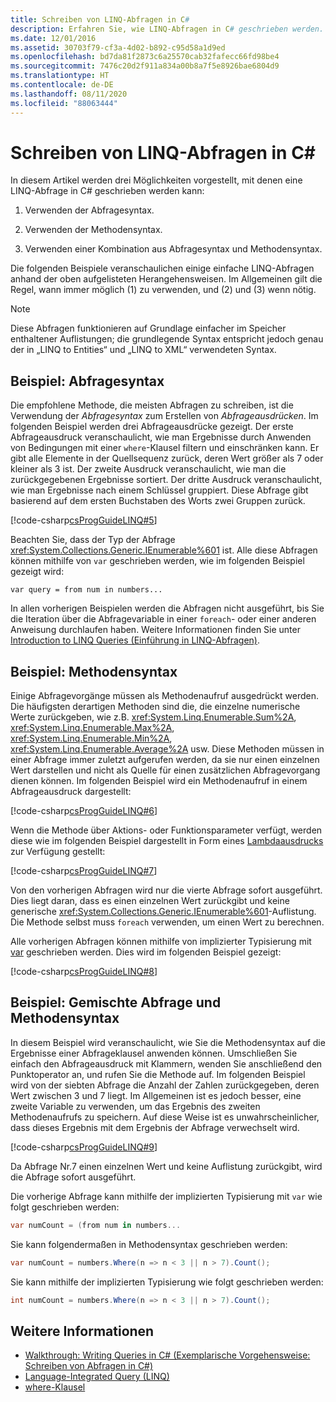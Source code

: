 ```yaml
---
title: Schreiben von LINQ-Abfragen in C#
description: Erfahren Sie, wie LINQ-Abfragen in C# geschrieben werden.
ms.date: 12/01/2016
ms.assetid: 30703f79-cf3a-4d02-b892-c95d58a1d9ed
ms.openlocfilehash: bd7da81f2873c6a25570cab32fafecc66fd98be4
ms.sourcegitcommit: 7476c20d2f911a834a00b8a7f5e8926bae6804d9
ms.translationtype: HT
ms.contentlocale: de-DE
ms.lasthandoff: 08/11/2020
ms.locfileid: "88063444"
---
```

# <a name="write-linq-queries-in-c"></a>Schreiben von LINQ-Abfragen in C\#

In diesem Artikel werden drei Möglichkeiten vorgestellt, mit denen eine LINQ-Abfrage in C# geschrieben werden kann:

1. Verwenden der Abfragesyntax.

2. Verwenden der Methodensyntax.

3. Verwenden einer Kombination aus Abfragesyntax und Methodensyntax.

Die folgenden Beispiele veranschaulichen einige einfache LINQ-Abfragen anhand der oben aufgelisteten Herangehensweisen. Im Allgemeinen gilt die Regel, wann immer möglich (1) zu verwenden, und (2) und (3) wenn nötig.

> [!NOTE]
> Diese Abfragen funktionieren auf Grundlage einfacher im Speicher enthaltener Auflistungen; die grundlegende Syntax entspricht jedoch genau der in „LINQ to Entities“ und „LINQ to XML“ verwendeten Syntax.

## <a name="example---query-syntax"></a>Beispiel: Abfragesyntax

Die empfohlene Methode, die meisten Abfragen zu schreiben, ist die Verwendung der *Abfragesyntax* zum Erstellen von *Abfrageausdrücken*. Im folgenden Beispiel werden drei Abfrageausdrücke gezeigt. Der erste Abfrageausdruck veranschaulicht, wie man Ergebnisse durch Anwenden von Bedingungen mit einer `where`-Klausel filtern und einschränken kann. Er gibt alle Elemente in der Quellsequenz zurück, deren Wert größer als 7 oder kleiner als 3 ist. Der zweite Ausdruck veranschaulicht, wie man die zurückgegebenen Ergebnisse sortiert. Der dritte Ausdruck veranschaulicht, wie man Ergebnisse nach einem Schlüssel gruppiert. Diese Abfrage gibt basierend auf dem ersten Buchstaben des Worts zwei Gruppen zurück.

[!code-csharp[csProgGuideLINQ#5](~/samples/snippets/csharp/concepts/linq/how-to-write-linq-queries_1.cs)]

Beachten Sie, dass der Typ der Abfrage <xref:System.Collections.Generic.IEnumerable%601> ist. Alle diese Abfragen können mithilfe von `var` geschrieben werden, wie im folgenden Beispiel gezeigt wird:

`var query = from num in numbers...`

In allen vorherigen Beispielen werden die Abfragen nicht ausgeführt, bis Sie die Iteration über die Abfragevariable in einer `foreach`- oder einer anderen Anweisung durchlaufen haben. Weitere Informationen finden Sie unter [Introduction to LINQ Queries (Einführung in LINQ-Abfragen)](../programming-guide/concepts/linq/introduction-to-linq-queries.md).

## <a name="example---method-syntax"></a>Beispiel: Methodensyntax

Einige Abfragevorgänge müssen als Methodenaufruf ausgedrückt werden. Die häufigsten derartigen Methoden sind die, die einzelne numerische Werte zurückgeben, wie z.B. <xref:System.Linq.Enumerable.Sum%2A>, <xref:System.Linq.Enumerable.Max%2A>, <xref:System.Linq.Enumerable.Min%2A>, <xref:System.Linq.Enumerable.Average%2A> usw. Diese Methoden müssen in einer Abfrage immer zuletzt aufgerufen werden, da sie nur einen einzelnen Wert darstellen und nicht als Quelle für einen zusätzlichen Abfragevorgang dienen können. Im folgenden Beispiel wird ein Methodenaufruf in einem Abfrageausdruck dargestellt:

[!code-csharp[csProgGuideLINQ#6](~/samples/snippets/csharp/concepts/linq/how-to-write-linq-queries_2.cs)]

Wenn die Methode über Aktions- oder Funktionsparameter verfügt, werden diese wie im folgenden Beispiel dargestellt in Form eines [Lambdaausdrucks](../language-reference/operators/lambda-expressions.md) zur Verfügung gestellt:

[!code-csharp[csProgGuideLINQ#7](~/samples/snippets/csharp/concepts/linq/how-to-write-linq-queries_3.cs)]

Von den vorherigen Abfragen wird nur die vierte Abfrage sofort ausgeführt. Dies liegt daran, dass es einen einzelnen Wert zurückgibt und keine generische <xref:System.Collections.Generic.IEnumerable%601>-Auflistung. Die Methode selbst muss `foreach` verwenden, um einen Wert zu berechnen.

Alle vorherigen Abfragen können mithilfe von implizierter Typisierung mit [var](../language-reference/keywords/var.md) geschrieben werden. Dies wird im folgenden Beispiel gezeigt:

[!code-csharp[csProgGuideLINQ#8](~/samples/snippets/csharp/concepts/linq/how-to-write-linq-queries_4.cs)]

## <a name="example---mixed-query-and-method-syntax"></a>Beispiel: Gemischte Abfrage und Methodensyntax

In diesem Beispiel wird veranschaulicht, wie Sie die Methodensyntax auf die Ergebnisse einer Abfrageklausel anwenden können. Umschließen Sie einfach den Abfrageausdruck mit Klammern, wenden Sie anschließend den Punktoperator an, und rufen Sie die Methode auf. Im folgenden Beispiel wird von der siebten Abfrage die Anzahl der Zahlen zurückgegeben, deren Wert zwischen 3 und 7 liegt. Im Allgemeinen ist es jedoch besser, eine zweite Variable zu verwenden, um das Ergebnis des zweiten Methodenaufrufs zu speichern. Auf diese Weise ist es unwahrscheinlicher, dass dieses Ergebnis mit dem Ergebnis der Abfrage verwechselt wird.

[!code-csharp[csProgGuideLINQ#9](~/samples/snippets/csharp/concepts/linq/how-to-write-linq-queries_5.cs)]

Da Abfrage Nr.7 einen einzelnen Wert und keine Auflistung zurückgibt, wird die Abfrage sofort ausgeführt.

Die vorherige Abfrage kann mithilfe der implizierten Typisierung mit `var` wie folgt geschrieben werden:

```csharp
var numCount = (from num in numbers...
```

Sie kann folgendermaßen in Methodensyntax geschrieben werden:

```csharp
var numCount = numbers.Where(n => n < 3 || n > 7).Count();
```

Sie kann mithilfe der implizierten Typisierung wie folgt geschrieben werden:

```csharp
int numCount = numbers.Where(n => n < 3 || n > 7).Count();
```

## <a name="see-also"></a>Weitere Informationen

- [Walkthrough: Writing Queries in C# (Exemplarische Vorgehensweise: Schreiben von Abfragen in C#)](../programming-guide/concepts/linq/walkthrough-writing-queries-linq.md)
- [Language-Integrated Query (LINQ)](index.md)
- [where-Klausel](../language-reference/keywords/where-clause.md)
